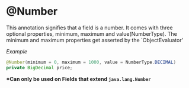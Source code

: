 # @Number
This annotation signifies that a field is a number. It comes with three optional properties, minimum, maximum and value(NumberType). The minimum and maximum properties get asserted by the `ObjectEvaluator'

_Example_
```java
@Number(minimum = 0, maximum = 1000, value = NumberType.DECIMAL)
private BigDecimal price;
```
__*Can only be used on Fields that extend `java.lang.Number`__
